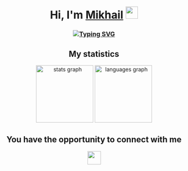 <h1 align="center">Hi, I'm <a href="https://www.instagram.com/miha.braz/" target="_blank">Mikhail</a> 
<img src="https://github.com/blackcater/blackcater/raw/main/images/Hi.gif" height="32"/></h1>
<h3 align="center"><a href="https://git.io/typing-svg"><img src="https://readme-typing-svg.herokuapp.com?font=Fira+Code&pause=1000&width=435&lines=software+developer%2C+student+of+BSTU" alt="Typing SVG" /></a></h3>
<h2 align="center">My statistics</h2> 
<p align="center">
<div align="center">
  <img src="https://github-readme-stats.vercel.app/api?username=Flippsser&hide_title=false&hide_rank=false&show_icons=true&include_all_commits=true&count_private=true&disable_animations=false&theme=dracula&locale=en&hide_border=false&order=1" height="150" alt="stats graph"  />
  <img src="https://github-readme-stats.vercel.app/api/top-langs?username=Flippsser&locale=en&hide_title=false&layout=compact&card_width=320&langs_count=5&theme=dracula&hide_border=false&order=2" height="150" alt="languages graph" />
</div>

###
 </p>
<h2 align = "center">You have the opportunity to connect with me</h2>
<p align="center">
   <img src="https://img.shields.io/static/v1?message=mishabraz07@gmail.com&logo=gmail&label=&color=D14836&logoColor=white&labelColor=&style=for-the-badge" height="35" />
</p>



